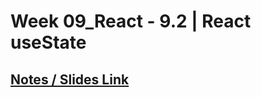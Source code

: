 # **Week 09_React - 9.2 | React useState**

## [Notes / Slides Link](https://petal-estimate-4e9.notion.site/React-Part-1-1177dfd1073580069172fc54e33929c0)
